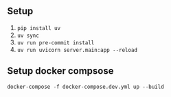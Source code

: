 ## Setup

1. `pip install uv`
2. `uv sync`
3. `uv run pre-commit install`
4. `uv run uvicorn server.main:app --reload`


## Setup docker compsose

`docker-compose -f docker-compose.dev.yml up --build`

